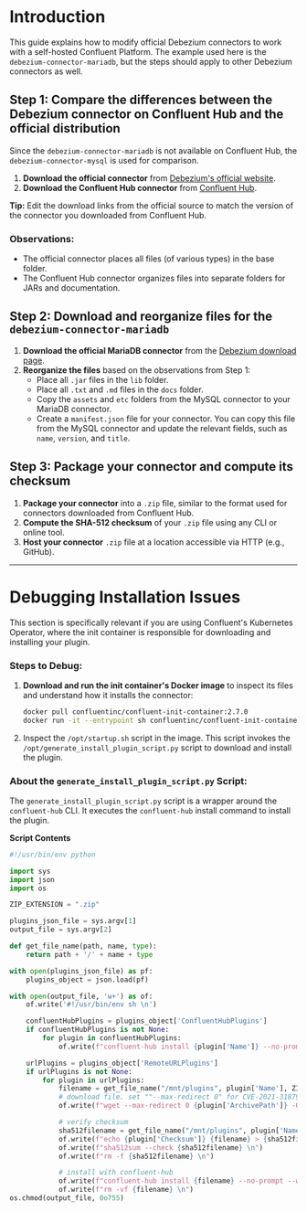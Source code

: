 # Introduction 
This guide explains how to modify official Debezium connectors to work with a self-hosted Confluent Platform. The example used here is the `debezium-connector-mariadb`, but the steps should apply to other Debezium connectors as well.

## Step 1: Compare the differences between the Debezium connector on Confluent Hub and the official distribution
Since the `debezium-connector-mariadb` is not available on Confluent Hub, the `debezium-connector-mysql` is used for comparison.

1. **Download the official connector** from [Debezium's official website](https://debezium.io/documentation/reference/stable/install.html).  
2. **Download the Confluent Hub connector** from [Confluent Hub](https://www.confluent.io/hub/debezium/debezium-connector-mysql).

**Tip:** Edit the download links from the official source to match the version of the connector you downloaded from Confluent Hub.

### Observations:
- The official connector places all files (of various types) in the base folder.
- The Confluent Hub connector organizes files into separate folders for JARs and documentation.

## Step 2: Download and reorganize files for the `debezium-connector-mariadb`
1. **Download the official MariaDB connector** from the [Debezium download page](https://debezium.io/documentation/reference/stable/install.html).  
2. **Reorganize the files** based on the observations from Step 1:
   - Place all `.jar` files in the `lib` folder.  
   - Place all `.txt` and `.md` files in the `docs` folder.  
   - Copy the `assets` and `etc` folders from the MySQL connector to your MariaDB connector.  
   - Create a `manifest.json` file for your connector. You can copy this file from the MySQL connector and update the relevant fields, such as `name`, `version`, and `title`.

## Step 3: Package your connector and compute its checksum
1. **Package your connector** into a `.zip` file, similar to the format used for connectors downloaded from Confluent Hub.  
2. **Compute the SHA-512 checksum** of your `.zip` file using any CLI or online tool.  
3. **Host your connector** `.zip` file at a location accessible via HTTP (e.g., GitHub).

---

# Debugging Installation Issues
This section is specifically relevant if you are using Confluent's Kubernetes Operator, where the init container is responsible for downloading and installing your plugin.

### Steps to Debug:
1. **Download and run the init container's Docker image** to inspect its files and understand how it installs the connector:
   ```bash
   docker pull confluentinc/confluent-init-container:2.7.0
   docker run -it --entrypoint sh confluentinc/confluent-init-container:2.7.0
   ```
2. Inspect the `/opt/startup.sh` script in the image. This script invokes the `/opt/generate_install_plugin_script.py` script to download and install the plugin.

### About the `generate_install_plugin_script.py` Script:
The `generate_install_plugin_script.py` script is a wrapper around the `confluent-hub` CLI. It executes the `confluent-hub` install command to install the plugin.

**Script Contents**
```python
#!/usr/bin/env python

import sys
import json
import os

ZIP_EXTENSION = ".zip"

plugins_json_file = sys.argv[1]
output_file = sys.argv[2]

def get_file_name(path, name, type):
    return path + '/' + name + type

with open(plugins_json_file) as pf:
    plugins_object = json.load(pf)

with open(output_file, 'w+') as of:
    of.write('#!/usr/bin/env sh \n')

    confluentHubPlugins = plugins_object['ConfluentHubPlugins']
    if confluentHubPlugins is not None:
        for plugin in confluentHubPlugins:
            of.write(f"confluent-hub install {plugin['Name']} --no-prompt --worker-configs /dev/null --component-dir /mnt/plugins {plugin['ExtraArgs']} \n")

    urlPlugins = plugins_object['RemoteURLPlugins']
    if urlPlugins is not None:
        for plugin in urlPlugins:
            filename = get_file_name("/mnt/plugins", plugin['Name'], ZIP_EXTENSION)
            # download file. set ""--max-redirect 0" for CVE-2021-31879
            of.write(f"wget --max-redirect 0 {plugin['ArchivePath']} -O {filename} -P /mnt/plugins {plugin['WgetExtraArgs']} \n")

            # verify checksum
            sha512filename = get_file_name("/mnt/plugins", plugin['Name'], '.sha512')
            of.write(f"echo {plugin['Checksum']} {filename} > {sha512filename} \n")
            of.write(f"sha512sum --check {sha512filename} \n")
            of.write(f"rm -f {sha512filename} \n")

            # install with confluent-hub
            of.write(f"confluent-hub install {filename} --no-prompt --worker-configs /dev/null --component-dir /mnt/plugins {plugin['ExtraArgs']} \n")
            of.write(f"rm -vf {filename} \n")
os.chmod(output_file, 0o755)
```
